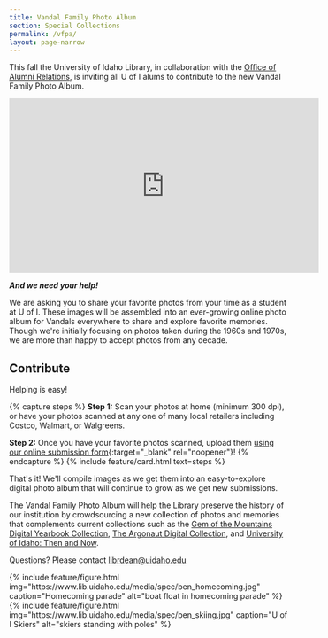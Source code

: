 ```yaml
---
title: Vandal Family Photo Album
section: Special Collections
permalink: /vfpa/
layout: page-narrow
---
```


This fall the University of Idaho Library, in collaboration with the [Office of Alumni Relations](https://www.uidaho.edu/alumni), is inviting all U of I alums to contribute to the new Vandal Family Photo Album.

<div class="embed-responsive embed-responsive-16by9 mb-4">
  <iframe class="embed-responsive-item" width="560" height="315" src="https://www.youtube-nocookie.com/embed/V2qcxreZ84E?rel=0&modestbranding=1" frameborder="0" allow="accelerometer; autoplay; clipboard-write; encrypted-media; gyroscope; picture-in-picture" allowfullscreen></iframe>
</div>

__*And we need your help!*__

We are asking you to share your favorite photos from your time as a student at U of I. 
These images will be assembled into an ever-growing online photo album for Vandals everywhere to share and explore favorite memories. 
Though we're initially focusing on photos taken during the 1960s and 1970s, we are more than happy to accept photos from any decade.

## Contribute

Helping is easy!

{% capture steps %}
**Step 1:** Scan your photos at home (minimum 300 dpi), or have your photos scanned at any one of many local retailers including Costco, Walmart, or Walgreens.

**Step 2:** Once you have your favorite photos scanned, upload them [using our online submission form](https://uidaho.co1.qualtrics.com/jfe/form/SV_6g6KAE6dc7GxkuF){:target="_blank" rel="noopener"}!
{% endcapture %}
{% include feature/card.html text=steps %}

That's it! 
We'll compile images as we get them into an easy-to-explore digital photo album that will continue to grow as we get new submissions.

The Vandal Family Photo Album will help the Library preserve the history of our institution by crowdsourcing a new collection of photos and memories that complements current collections such as the [Gem of the Mountains Digital Yearbook Collection](https://www.lib.uidaho.edu/digital/gem/), [The Argonaut Digital Collection](https://www.lib.uidaho.edu/digital/argonaut/), and [University of Idaho: Then and Now](https://www.lib.uidaho.edu/digital/campushistory/).

Questions? Please contact <librdean@uidaho.edu>

<div class="row">
<div class="col">{% include feature/figure.html img="https://www.lib.uidaho.edu/media/spec/ben_homecoming.jpg" caption="Homecoming parade" alt="boat float in homecoming parade" %}</div>
<div class="col">{% include feature/figure.html img="https://www.lib.uidaho.edu/media/spec/ben_skiing.jpg" caption="U of I Skiers" alt="skiers standing with poles" %}</div>
</div>
